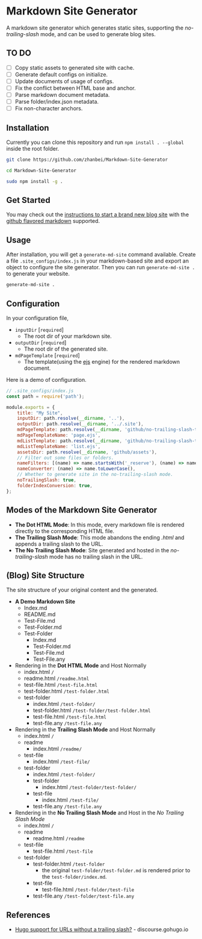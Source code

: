 # Markdown Site Generator

<!-- > 2018-07-16T21:15:25+0800 -->

A markdown site generator which generates static sites, supporting the *no-trailing-slash* mode, and can be used to generate blog sites.

## TO DO

- [ ] Copy static assets to generated site with cache.
- [ ] Generate default configs on initialize.
- [ ] Update documents of usage of configs.
- [ ] Fix the conflict between HTML base and anchor.
- [ ] Parse markdown document metadata.
- [ ] Parse folder/index.json metadata.
- [ ] Fix non-character anchors.

## Installation

Currently you can clone this repository and run `npm install . --global` inside the root folder.

```bash
git clone https://github.com/zhanbei/Markdown-Site-Generator

cd Markdown-Site-Generator

sudo npm install -g .
```

## Get Started

You may check out the [instructions to start a brand new blog site](https://github.com/zhanbei/.markdown-site-configs#start-a-brand-new-blog) with the [github flavored markdown](https://github.github.com/gfm/) supported.

## Usage

After installation, you will get a `generate-md-site` command available. Create a file `.site_configs/index.js` in your markdown-based site and export an object to configure the site generator. Then you can run `generate-md-site .` to generate your  website.

```bash
generate-md-site .
```

## Configuration

In your configuration file,

- `inputDir` [`required`]
	- The root dir of your markdown site.
- `outputDir` [`required`]
	- The root dir of the generated site.
- `mdPageTemplate` [`required`]
	- The template(using the [ejs](http://ejs.co/) engine) for the rendered markdown document.

Here is a demo of configuration.

```js
// .site_configs/index.js
const path = require('path');

module.exports = {
	title: "My Site",
	inputDir: path.resolve(__dirname, '..'),
	outputDir: path.resolve(__dirname, '../.site'),
	mdPageTemplate: path.resolve(__dirname, 'github/no-trailing-slash-templates/page.ejs'),
	mdPageTemplateName: 'page.ejs',
	mdListTemplate: path.resolve(__dirname, 'github/no-trailing-slash-templates/list.ejs'),
	mdListTemplateName: 'list.ejs',
	assetsDir: path.resolve(__dirname, 'github/assets'),
	// Filter out some files or folders.
	nameFilters: [(name) => name.startsWith('_reserve'), (name) => name === 'backups'],
	nameConverter: (name) => name.toLowerCase(),
	// Whether to generate site in the no-trailing-slash mode.
	noTrailingSlash: true,
	folderIndexConversion: true,
};
```

## Modes of the Markdown Site Generator

- **The Dot HTML Mode**:
In this mode, every markdown file is rendered directly to the corresponding HTML file.
- **The Trailing Slash Mode**:
This mode abandons the ending *.html* and appends a trailing slash to the URL.
- **The No Trailing Slash Mode**:
Site generated and hosted in the *no-trailing-slash* mode has no trailing slash in the URL.

## (Blog) Site Structure

The site structure of your original content and the generated.

- **A Demo Markdown Site**
	- Index.md
	- README.md
	- Test-File.md
	- Test-Folder.md
	- Test-Folder
		- Index.md
		- Test-Folder.md
		- Test-File.md
		- Test-File.any
- Rendering in the **Dot HTML Mode** and Host Normally
	- index.html `/`
	- readme.html `/readme.html`
	- test-file.html `/test-file.html`
	- test-folder.html `/test-folder.html`
	- test-folder
		- index.html `/test-folder/`
		- test-folder.html `/test-folder/test-folder.html`
		- test-file.html `/test-file.html`
		- test-file.any `/test-file.any`
- Rendering in the **Trailing Slash Mode** and Host Normally
	- index.html `/`
	- readme
		- index.html `/readme/`
	- test-file
		- index.html `/test-file/`
	- test-folder
		- index.html `/test-folder/`
		- test-folder
			- index.html `/test-folder/test-folder/`
		- test-file
			- index.html `/test-file/`
		- test-file.any `/test-file.any`
- Rendering in the **No Trailing Slash Mode** and Host in the *No Trailing Slash Mode*
	- index.html `/`
	- readme
		- readme.html `/readme`
	- test-file
		- test-file.html `/test-file`
	- test-folder
		- test-folder.html `/test-folder`
			- the original `test-folder/test-folder.md` is rendered prior to the `test-folder/index.md`.
		- test-file
			- test-file.html `/test-folder/test-file`
		- test-file.any `/test-folder/test-file.any`

## References

- [Hugo support for URLs without a trailing slash?](https://discourse.gohugo.io/t/hugo-support-for-urls-without-a-trailing-slash/6763) -
discourse.gohugo.io
